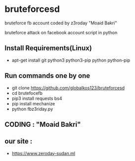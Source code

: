 # bruteforcesd
bruteforce fb account coded by z3roday "Moaid Bakri"

bruteforce attack on facebook account script in python

## Install Requirements(Linux)
* apt-get install git python3 python3-pip python python-pip

## Run commands one by one
* git clone https://github.com/globalkos123/bruteforcesd
* cd brutefocefb
* pip3 install requests bs4
* pip install mechanize
* python fbz3riday.py

## CODING :  "Moaid Bakri"

## our site : 

* https://www.zeroday-sudan.ml




